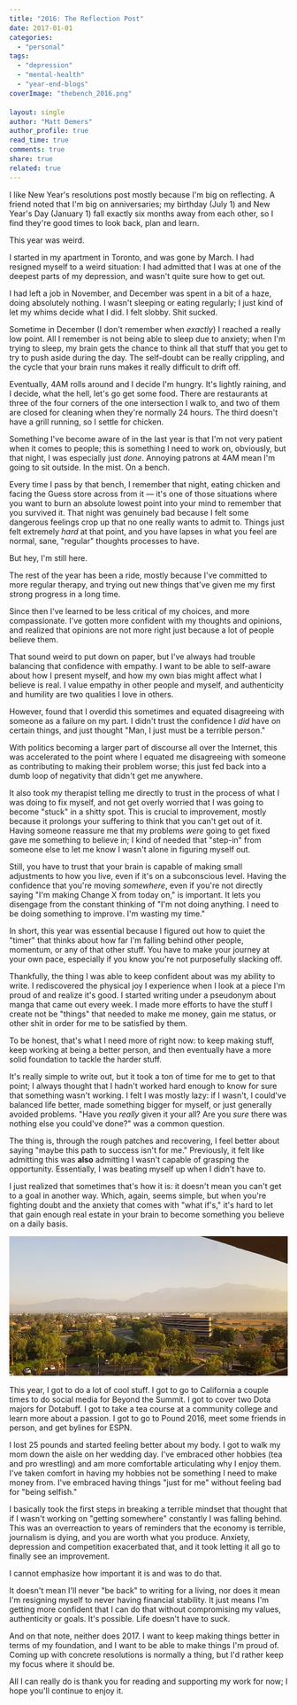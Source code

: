 ```yaml
---
title: "2016: The Reflection Post"
date: 2017-01-01
categories: 
  - "personal"
tags: 
  - "depression"
  - "mental-health"
  - "year-end-blogs"
coverImage: "thebench_2016.png"

layout: single
author: "Matt Demers"
author_profile: true
read_time: true
comments: true
share: true
related: true
---
```


I like New Year's resolutions post mostly because I'm big on reflecting. A friend noted that I'm big on anniversaries; my birthday (July 1) and New Year's Day (January 1) fall exactly six months away from each other, so I find they're good times to look back, plan and learn.

This year was weird.

<!--more-->

I started in my apartment in Toronto, and was gone by March. I had resigned myself to a weird situation: I had admitted that I was at one of the deepest parts of my depression, and wasn't quite sure how to get out.

I had left a job in November, and December was spent in a bit of a haze, doing absolutely nothing. I wasn't sleeping or eating regularly; I just kind of let my whims decide what I did. I felt slobby. Shit sucked.

Sometime in December (I don't remember when _exactly_) I reached a really low point. All I remember is not being able to sleep due to anxiety; when I'm trying to sleep, my brain gets the chance to think all that stuff that you get to try to push aside during the day. The self-doubt can be really crippling, and the cycle that your brain runs makes it really difficult to drift off.

Eventually, 4AM rolls around and I decide I'm hungry. It's lightly raining, and I decide, what the hell, let's go get some food. There are restaurants at three of the four corners of the one intersection I walk to, and two of them are closed for cleaning when they're normally 24 hours. The third doesn't have a grill running, so I settle for chicken.

Something I've become aware of in the last year is that I'm not very patient when it comes to people; this is something I need to work on, obviously, but that night, I was especially just _done_. Annoying patrons at 4AM mean I'm going to sit outside. In the mist. On a bench.

Every time I pass by that bench, I remember that night, eating chicken and facing the Guess store across from it — it's one of those situations where you want to burn an absolute lowest point into your mind to remember that you survived it. That night was genuinely bad because I felt some dangerous feelings crop up that no one really wants to admit to. Things just felt extremely _hard_ at that point, and you have lapses in what you feel are normal, sane, "regular" thoughts processes to have.

But hey, I'm still here.

The rest of the year has been a ride, mostly because I've committed to more regular therapy, and trying out new things that've given me my first strong progress in a long time.

Since then I've learned to be less critical of my choices, and more compassionate. I've gotten more confident with my thoughts and opinions, and realized that opinions are not more right just because a lot of people believe them.

That sound weird to put down on paper, but I've always had trouble balancing that confidence with empathy. I want to be able to self-aware about how I present myself, and how my own bias might affect what I believe is real. I value empathy in other people and myself, and authenticity and humility are two qualities I love in others.

However, found that I overdid this sometimes and equated disagreeing with someone as a failure on my part. I didn't trust the confidence I _did_ have on certain things, and just thought "Man, I just must be a terrible person."

With politics becoming a larger part of discourse all over the Internet, this was accelerated to the point where I equated me disagreeing with someone as contributing to making their problem worse; this just fed back into a dumb loop of negativity that didn't get me anywhere.

It also took my therapist telling me directly to trust in the process of what I was doing to fix myself, and not get overly worried that I was going to become "stuck" in a shitty spot. This is crucial to improvement, mostly because it prolongs your suffering to think that you can't get out of it. Having someone reassure me that my problems _were_ going to get fixed gave me something to believe in; I kind of needed that "step-in" from someone else to let me know I wasn't alone in figuring myself out.

Still, you have to trust that your brain is capable of making small adjustments to how you live, even if it's on a subconscious level. Having the confidence that you're moving _somewhere_, even if you're not directly saying "I'm making Change X from today on," is important. It lets you disengage from the constant thinking of "I'm not doing anything. I need to be doing something to improve. I'm wasting my time."

In short, this year was essential because I figured out how to quiet the "timer" that thinks about how far I'm falling behind other people, momentum, or any of that other stuff. You have to make your journey at your own pace, especially if you know you're not purposefully slacking off.

Thankfully, the thing I was able to keep confident about was my ability to write. I rediscovered the physical joy I experience when I look at a piece I'm proud of and realize it's good. I started writing under a pseudonym about manga that came out every week. I made more efforts to have the stuff I create not be "things" that needed to make me money, gain me status, or other shit in order for me to be satisfied by them.

To be honest, that's what I need more of right now: to keep making stuff, keep working at being a better person, and then eventually have a more solid foundation to tackle the harder stuff.

It's really simple to write out, but it took a ton of time for me to get to that point; I always thought that I hadn't worked hard enough to know for sure that something wasn't working. I felt I was mostly lazy: if I wasn't, I could've balanced life better, made something bigger for myself, or just generally avoided problems. "Have you _really_ given it your all? Are you _sure_ there was nothing else you could've done?" was a common question.

The thing is, through the rough patches and recovering, I feel better about saying "maybe this path to success isn't for me." Previously, it felt like admitting this was **also** admitting I wasn't capable of grasping the opportunity. Essentially, I was beating myself up when I didn't have to.

I just realized that sometimes that's how it is: it doesn't mean you can't get to a goal in another way. Which, again, seems simple, but when you're fighting doubt and the anxiety that comes with "what if's," it's hard to let that gain enough real estate in your brain to become something you believe on a daily basis.

![](/assets/images/bts_california_2016.png)

This year, I got to do a lot of cool stuff. I got to go to California a couple times to do social media for Beyond the Summit. I got to cover two Dota majors for Dotabuff. I got to take a tea course at a community college and learn more about a passion. I got to go to Pound 2016, meet some friends in person, and get bylines for ESPN.

I lost 25 pounds and started feeling better about my body. I got to walk my mom down the aisle on her wedding day. I've embraced other hobbies (tea and pro wrestling) and am more comfortable articulating why I enjoy them. I've taken comfort in having my hobbies not be something I need to make money from. I've embraced having things "just for me" without feeling bad for "being selfish."

I basically took the first steps in breaking a terrible mindset that thought that if I wasn't working on "getting somewhere" constantly I was falling behind. This was an overreaction to years of reminders that the economy is terrible, journalism is dying, and you are worth what you produce. Anxiety, depression and competition exacerbated that, and it took letting it all go to finally see an improvement.

I cannot emphasize how important it is and was to do that.

It doesn't mean I'll never "be back" to writing for a living, nor does it mean I'm resigning myself to never having financial stability. It just means I'm getting more confident that I can do that without compromising my values, authenticity or goals. It's possible. Life doesn't have to suck.

And on that note, neither does 2017. I want to keep making things better in terms of my foundation, and I want to be able to make things I'm proud of. Coming up with concrete resolutions is normally a thing, but I'd rather keep my focus where it should be.

All I can really do is thank you for reading and supporting my work for now; I hope you'll continue to enjoy it.
